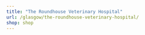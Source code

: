 ```yaml
---
title: "The Roundhouse Veterinary Hospital"
url: /glasgow/the-roundhouse-veterinary-hospital/
shop: shop
---
```

